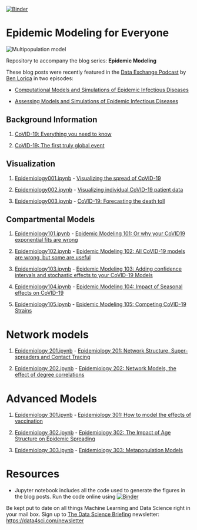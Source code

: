 [![Binder](https://mybinder.org/badge_logo.svg)](https://mybinder.org/v2/gh/DataForScience/Epidemiology101/master)

# Epidemic Modeling for Everyone

![Multipopulation model](https://raw.githubusercontent.com/DataForScience/Epidemiology101/master/SEIIRD_model_season.png)

Repository to accompany the blog series: __Epidemic Modeling__

These blog posts were recently featured in the [Data Exchange Podcast](https://thedataexchange.media/) by [Ben Lorica](https://twitter.com/bigdata) in two episodes: 

- [Computational Models and Simulations of Epidemic Infectious Diseases](https://thedataexchange.media/computational-models-and-simulations-of-epidemic-infectious-diseases/)
	
- [Assessing Models and Simulations of Epidemic Infectious Diseases](https://thedataexchange.media/assessing-models-and-simulations-of-epidemic-infectious-diseases/)

## Background Information

1. [CoVID-19: Everything you need to know](https://medium.com/data-for-science/covid-19-everything-you-need-to-know-3063c0c11d13?source=friends_link&sk=8ee5468fde0d597ac77065b6a45e4519)

2. [CoVID-19: The first truly global event](https://medium.com/data-for-science/covid-19-the-first-truly-global-event-64c1676c6356?source=friends_link&sk=33f76ae30b39a9c4b6ae4b4666763655)

## Visualization

1. [Epidemiology001.ipynb](https://github.com/DataForScience/Epidemiology101/blob/master/Epidemiology001.ipynb) - [Visualizing the spread of CoVID-19](https://medium.com/data-for-science/visualizing-the-spread-of-covid-19-a4ea21ee8e46?source=friends_link&sk=0c3a7410777cbedd77064d48756f2bc2) 

2. [Epidemiology002.ipynb](https://github.com/DataForScience/Epidemiology101/blob/master/Epidemiology002.ipynb) - [Visualizing individual CoVID-19 patient data](https://medium.com/data-for-science/covid-19-visualizing-individual-patient-data-227bae29d57?source=friends_link&sk=bea35eaa6917056c8176d87af98b1bd1) 

3. [Epidemiology003.ipynb](https://github.com/DataForScience/Epidemiology101/blob/master/Epidemiology003.ipynb) - [CoVID-19: Forecasting the death toll](https://medium.com/data-for-science/covid-19-forecasting-the-death-toll-1c3b284537fc?source=friends_link&sk=d244e1c1d9df6900c766cb1f1fc16441) 

## Compartmental Models

1. [Epidemiology101.ipynb](https://github.com/DataForScience/Epidemiology101/blob/master/Epidemiology101.ipynb) - [Epidemic Modeling 101: Or why your CoVID19 exponential fits are wrong](https://medium.com/data-for-science/epidemic-modeling-101-or-why-your-covid19-exponential-fits-are-wrong-97aa50c55f8?source=friends_link&sk=513b7aad9c34af4ad26a6a92c498c601)

2. [Epidemiology102.ipynb](https://github.com/DataForScience/Epidemiology101/blob/master/Epidemiology102.ipynb) - [Epidemic Modeling 102: All CoVID-19 models are wrong, but some are useful](https://medium.com/data-for-science/epidemic-modeling-102-all-covid-19-models-are-wrong-but-some-are-useful-c81202cc6ee9?source=friends_link&sk=8ee8eed1af6d13859d02559358144928) 

3. [Epidemiology103.ipynb](https://github.com/DataForScience/Epidemiology101/blob/master/Epidemiology103.ipynb) - [Epidemic Modeling 103: Adding confidence intervals and stochastic effects to your CoVID-19 Models](https://medium.com/data-for-science/epidemic-modeling-103-adding-confidence-intervals-and-stochastic-effects-to-your-covid-19-models-be618b995d6b?source=friends_link&sk=ffd4894f1a5bdff98077f75477033f0d) 

4. [Epidemiology104.ipynb](https://github.com/DataForScience/Epidemiology101/blob/master/Epidemiology104.ipynb) - [Epidemic Modeling 104: Impact of Seasonal effects on CoVID-19](https://medium.com/data-for-science/epidemic-modeling-104-impact-of-seasonal-effects-on-covid-19-16a1b14056f?source=friends_link&sk=a8b791ed7b1d6ab3866a91c30667cf28)

5. [Epidemiology105.ipynb](https://github.com/DataForScience/Epidemiology101/blob/master/Epidemiology105.ipynb) - [Epidemic Modeling 105: Competing CoVID-19 Strains](https://medium.com/data-for-science/epidemiology-105-competing-strains-4431f61549ff) 

# Network models

1. [Epidemiology 201.ipynb](https://github.com/DataForScience/Epidemiology101/blob/master/Epidemiology201.ipynb) - [Epidemiology 201: Network Structure, Super-spreaders and Contact Tracing](https://medium.com/data-for-science/epidemiology-201-network-structure-superspreaders-and-contact-tracing-336754e14e9a?source=friends_link&sk=3373f0fb78be25e232ccda801cd54b3d)

2. [Epidemiology 202.ipynb](https://github.com/DataForScience/Epidemiology101/blob/master/Epidemiology202.ipynb) - [Epidemiology 202: Network Models, the effect of degree correlations](https://medium.data4sci.com/network-models-the-role-of-degree-correlations-c857ae2325ed)

# Advanced Models

1. [Epidemiology 301.ipynb](https://github.com/DataForScience/Epidemiology101/blob/master/Epidemiology301.ipynb) - [Epidemiology 301: How to model the effects of vaccination](https://medium.data4sci.com/how-to-model-the-effects-of-vaccination-b328768ba2df?sk=8f4601beeb89622099387b3dcecf7d39)

2. [Epidemiology 302.ipynb](https://github.com/DataForScience/Epidemiology101/blob/master/Epidemiology302.ipynb) - [Epidemiology 302: The Impact of Age Structure on Epidemic Spreading
](https://medium.data4sci.com/epidemic-modeling-302-the-impact-of-age-structure-on-epidemic-spreading-ca25577d7b4e?sk=50ef96e1600489db3e3b2190afe8cf99)

3. [Epidemiology 303.ipynb](https://github.com/DataForScience/Epidemiology101/blob/master/Epidemiology303.ipynb) - [Epidemiology 303: Metapopulation Models](https://medium.data4sci.com/epidemic-modeling-303-meta-population-models-09178b590817)

# Resources

- Jupyter notebook includes all the code used to generate the figures in the blog posts. Run the code online using  [![Binder](https://mybinder.org/badge_logo.svg)](https://mybinder.org/v2/gh/DataForScience/Epidemiology101/master)


Be kept put to date on all things Machine Learning and Data Science right in your mail box. Sign up to [The Data Science Briefing](https://data4sci.com/newsletter) newsletter: https://data4sci.com/newsletter
